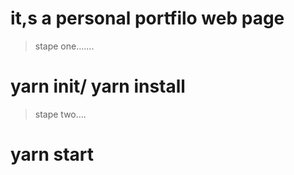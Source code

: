 # it,s a personal portfilo web page 
>stape one.......
# yarn init/ yarn install

>stape two....

# yarn start

